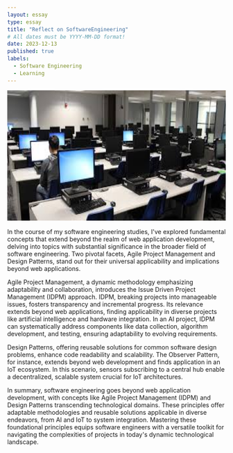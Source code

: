 ```yaml
---
layout: essay
type: essay
title: "Reflect on SoftwareEngineering"
# All dates must be YYYY-MM-DD format!
date: 2023-12-13
published: true
labels:
  - Software Engineering
  - Learning
---
```


<img height ="300px" class="rounded float-start pe-4" src="../img/school.jpg">

In the course of my software engineering studies, I've explored fundamental concepts that extend beyond the realm of web application development, delving into topics with substantial significance in the broader field of software engineering. Two pivotal facets, Agile Project Management and Design Patterns, stand out for their universal applicability and implications beyond web applications.

Agile Project Management, a dynamic methodology emphasizing adaptability and collaboration, introduces the Issue Driven Project Management (IDPM) approach. IDPM, breaking projects into manageable issues, fosters transparency and incremental progress. Its relevance extends beyond web applications, finding applicability in diverse projects like artificial intelligence and hardware integration. In an AI project, IDPM can systematically address components like data collection, algorithm development, and testing, ensuring adaptability to evolving requirements.

Design Patterns, offering reusable solutions for common software design problems, enhance code readability and scalability. The Observer Pattern, for instance, extends beyond web development and finds application in an IoT ecosystem. In this scenario, sensors subscribing to a central hub enable a decentralized, scalable system crucial for IoT architectures.

In summary, software engineering goes beyond web application development, with concepts like Agile Project Management (IDPM) and Design Patterns transcending technological domains. These principles offer adaptable methodologies and reusable solutions applicable in diverse endeavors, from AI and IoT to system integration. Mastering these foundational principles equips software engineers with a versatile toolkit for navigating the complexities of projects in today's dynamic technological landscape.

